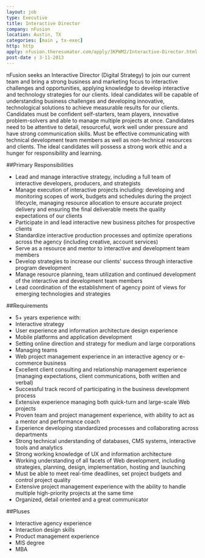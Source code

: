 ```yaml
---
layout: job
type: Executive
title: Interactive Director
company: nFusion
location: Austin, TX
categories: [main , tx-exec]
http: http
apply: nfusion.theresumator.com/apply/3KPWM2/Interactive-Director.html
post-date : 3-11-2013
---
```


nFusion seeks an Interactive Director (Digital Strategy) to join our current team and bring a strong business and marketing focus to interactive challenges and opportunities, applying knowledge to develop interactive and technology strategies for our clients. Ideal candidates will be capable of understanding business challenges and developing innovative, technological solutions to achieve measurable results for our clients. Candidates must be confident self-starters, team players, innovative problem-solvers and able to manage multiple projects at once. Candidates need to be attentive to detail, resourceful, work well under pressure and have strong communication skills. Must be effective communicating with technical development team members as well as non-technical resources and clients. The ideal candidates will possess a strong work ethic and a hunger for responsibility and learning.

##Primary Responsibilities

* Lead and manage interactive strategy, including a full team of interactive developers, producers, and strategists
* Manage execution of interactive projects including: developing and monitoring scopes of work, budgets and schedules during the project lifecycle, managing resource allocation to ensure accurate project delivery and ensuring the final deliverable meets the quality expectations of our clients
* Participate in and lead interactive new business pitches for prospective clients
* Standardize interactive production processes and optimize operations across the agency (including creative, account services)
* Serve as a resource and mentor to interactive and development team members
* Develop strategies to increase our clients' success through interactive program development
* Manage resource planning, team utilization and continued development of the interactive and development team members
* Lead coordination of the establishment of agency point of views for emerging technologies and strategies

##Requirements

* 5+ years experience with:
* Interactive strategy
* User experience and information architecture design experience
* Mobile platforms and application development
* Setting online direction and strategy for medium and large corporations
* Managing teams
* Web project management experience in an interactive agency or e-commerce business
* Excellent client consulting and relationship management experience (managing expectations, client communications, both written and verbal)
* Successful track record of participating in the business development process
* Extensive experience managing both quick-turn and large-scale Web projects
* Proven team and project management experience, with ability to act as a mentor and performance coach
* Experience developing standardized processes and collaborating across departments
* Strong technical understanding of databases, CMS systems, interactive tools and analytics
* Strong working knowledge of UX and information architecture
* Working understanding of all facets of Web development, including strategies, planning, design, implementation, hosting and launching
* Must be able to meet real-time deadlines, set project budgets and control project quality
* Extensive project management experience with the ability to handle multiple high-priority projects at the same time
* Organized, detail oriented and a great communicator

##Pluses

* Interactive agency experience
* Interaction design skills
* Product management experience
* MIS degree
* MBA


